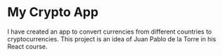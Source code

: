 # My Crypto App

I have created an app to convert currencies from different countries to cryptocurrencies.
This project is an idea of Juan Pablo de la Torre in his React course.
